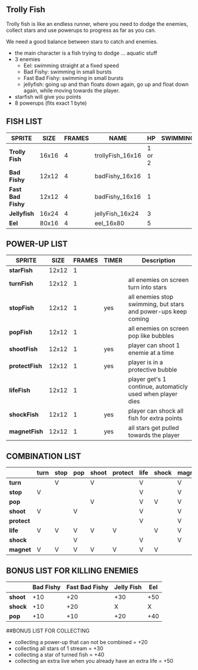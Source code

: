 ## Trolly Fish
Trolly fish is like an endless runner, where you need to dodge the enemies, collect stars and use powerups to progress as far as you can.

We need a good balance between stars to catch and enemies.

* the main character is a fish trying to dodge ... aquatic stuff
* 3 enemies
  * Eel: swimming straight at a fixed speed
  * Bad Fishy: swimming in small bursts
  * Fast Bad Fishy: swimming in small bursts
  * jellyfish: going up and than floats down again, go up and float down again, while moving towards the player.
* starfish will give you points
* 8 powerups (fits exact 1 byte)


## FISH LIST
| **SPRITE** | **SIZE** | **FRAMES** | **NAME** | **HP** | **SWIMMING** |
| ---        | ---      | ---        | ---      | ---    | ---          |
| **Trolly Fish** | 16x16 | 4 | trollyFish_16x16 | 1 or 2| 
| **Bad Fishy** | 12x12 | 4 | badFishy_16x16 | 1 |
| **Fast Bad Fishy** | 12x12 | 4 | badFishy_16x16 | 1 |
| **Jellyfish** | 16x24 | 4 | jellyFish_16x24 | 3 |
| **Eel** | 80x16 | 4 | eel_16x80 | 5 |


## POWER-UP LIST
| **SPRITE** | **SIZE** | **FRAMES** | **TIMER** | **Description** |
| ---        | ---      | ---        | ---       | ---             |
| **starFish** | 12x12 | 1 | | |
| **turnFish** | 12x12 | 1 | | all enemies on screen turn into stars |
| **stopFish** | 12x12 | 1 | yes | all enemies stop swimming, but stars and power-ups keep coming |
| **popFish** | 12x12 | 1 | | all enemies on screen pop like bubbles |
| **shootFish** | 12x12 | 1 | yes | player can shoot 1 enemie at a time |
| **protectFish** | 12x12 | 1 | yes | player is in a protective bubble |
| **lifeFish** | 12x12 | 1 | | player get's 1 continue, automaticly used when player dies |
| **shockFish** | 12x12 | 1 | yes | player can shock all fish for extra points |
| **magnetFish** | 12x12 | 1 | yes | all stars get pulled towards the player |


## COMBINATION LIST
|             | **turn** | **stop** | **pop** | **shoot** | **protect** | **life** | **shock** | **magnet** |
| ---         | ---      | ---      | ---     | ---       | ---         | ---      | ---       | ---        |
| **turn**    |          | V        |         | V         |             | V        |           | V          |
| **stop**    | V        |          |         |           |             | V        |           | V          |
| **pop**     |          |          |         | V         |             | V        | V         | V          |
| **shoot**   | V        |          | V       |           |             | V        |           | V          |
| **protect** |          |          |         |           |             | V        |           | V          |
| **life**    | V        | V        | V       | V         | V           |          | V         | V          |
| **shock**   |          |          | V       |           |             | V        |           | V          |
| **magnet**  | V        | V        | V       | V         | V           | V        | V         |            |


## BONUS LIST FOR KILLING ENEMIES
| 			  | **Bad Fishy** |  **Fast Bad Fishy** |  **Jelly Fish** |  **Eel**   |
| ---         | ---           | ---                 | ---       	  |  ---       | 
|  **shoot**  |      +10     |         +20        |       +30      |    +50    |
|  **shock**  |      +10     |         +20        |         X       |      X     |
|  **pop**    |      +10     |         +10        |       +20      |    +40    |


##BONUS LIST FOR COLLECTING
- collecting a power-up that can not be combined = +20
- collecting all stars of 1 stream = +30
- collecting a star of turned fish = +40
- collecting an extra live when you already have an extra life = +50

